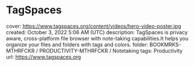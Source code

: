 # TagSpaces

cover: https://www.tagspaces.org/content/videos/hero-video-poster.jpg
created: October 3, 2022 5:06 AM (UTC)
description: TagSpaces is privacy aware, cross-platform file browser with note-taking capabilities.It helps you organize your files and folders with tags and colors.
folder: BOOKMRKS-MTHRFCKR / PRODUCTIVITY-MTHRFCKR / Notetaking
tags: Productivity
url: https://www.tagspaces.org